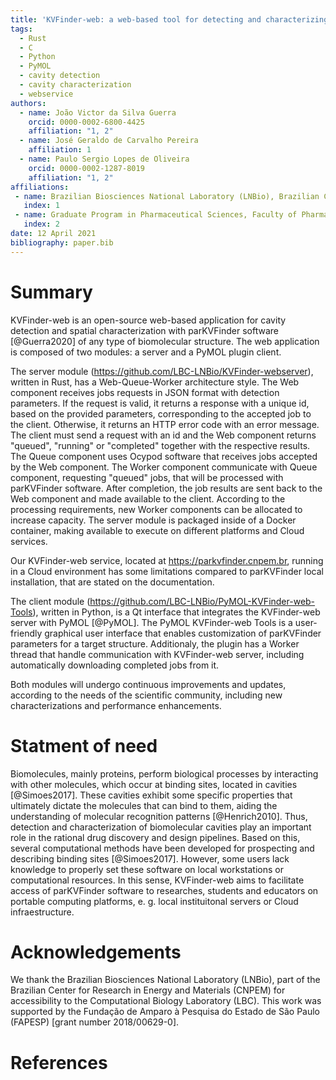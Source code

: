 ```yaml
---
title: 'KVFinder-web: a web-based tool for detecting and characterizing cavities in biomolecules'
tags:
  - Rust
  - C
  - Python
  - PyMOL
  - cavity detection
  - cavity characterization
  - webservice
authors:
  - name: João Victor da Silva Guerra
    orcid: 0000-0002-6800-4425
    affiliation: "1, 2"
  - name: José Geraldo de Carvalho Pereira
    affiliation: 1
  - name: Paulo Sergio Lopes de Oliveira
    orcid: 0000-0002-1287-8019
    affiliation: "1, 2"
affiliations:
 - name: Brazilian Biosciences National Laboratory (LNBio), Brazilian Center for Research in Energy and Materials (CNPEM), Campinas 13083-100, SP, Brazil
   index: 1
 - name: Graduate Program in Pharmaceutical Sciences, Faculty of Pharmaceutic Sciences, University of Campinas, Campinas, SP, Brazil
   index: 2
date: 12 April 2021
bibliography: paper.bib
---
```


# Summary

KVFinder-web is an open-source web-based application for cavity detection and spatial characterization with parKVFinder software [@Guerra2020] of any type of biomolecular structure. The web application is composed of two modules: a server and a PyMOL plugin client. 

The server module (https://github.com/LBC-LNBio/KVFinder-webserver), written in Rust, has a Web-Queue-Worker architecture style. The Web component receives jobs requests in JSON format with detection parameters. If the request is valid, it returns a response with a unique id, based on the provided parameters, corresponding to the accepted job to the client. Otherwise, it returns an HTTP error code with an error message. The client must send a request with an id and the Web component returns "queued", "running" or "completed" together with the respective results. The Queue component uses Ocypod software that receives jobs accepted by the Web component. The Worker component communicate with Queue component, requesting "queued" jobs, that will be processed with parKVFinder software. After completion, the job results are sent back to the Web component and made available to the client. According to the processing requirements, new Worker components can be allocated to increase capacity. The server module is packaged inside of a Docker container, making available to execute on different platforms and Cloud services.

Our KVFinder-web service, located at https://parkvfinder.cnpem.br, running in a Cloud environment has some limitations compared to parKVFinder local installation, that are stated on the documentation.

The client module (https://github.com/LBC-LNBio/PyMOL-KVFinder-web-Tools), written in Python, is a Qt interface that integrates the KVFinder-web server with PyMOL [@PyMOL]. The PyMOL KVFinder-web Tools is a user-friendly graphical user interface that enables customization of parKVFinder parameters for a target structure. Additionaly, the plugin has a Worker thread that handle communication with KVFinder-web server, including automatically downloading completed jobs from it.

Both modules will undergo continuous improvements and updates, according to the needs of the scientific community, including new characterizations and performance enhancements.

# Statment of need

Biomolecules, mainly proteins, perform biological processes by interacting with other molecules, which occur at binding sites, located in cavities [@Simoes2017]. These cavities exhibit some specific properties that ultimately dictate the molecules that can bind to them, aiding the understanding of molecular recognition patterns [@Henrich2010]. Thus, detection and characterization of biomolecular cavities play an important role in the rational drug discovery and design pipelines. Based on this, several computational methods have been developed for prospecting and describing binding sites [@Simoes2017]. However, some users lack knowledge to properly set these software on local workstations or computational resources. In this sense, KVFinder-web aims to facilitate access of parKVFinder software to researches, students and educators on portable computing platforms, e. g. local instituitonal servers or Cloud infraestructure.

# Acknowledgements

We thank the Brazilian Biosciences National Laboratory (LNBio), part of the Brazilian Center for Research in Energy and Materials (CNPEM) for accessibility to the Computational Biology Laboratory (LBC). This work was supported by the Fundação de Amparo à Pesquisa do Estado de São Paulo (FAPESP) [grant number 2018/00629-0].

# References
